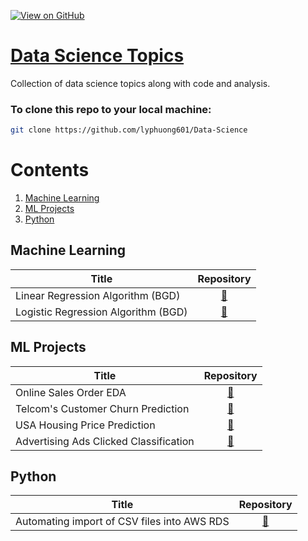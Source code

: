 [![View on GitHub](https://img.shields.io/badge/GitHub-View_on_GitHub-blue?logo=GitHub)](https://github.com/lyphuong601/Data-Science)  

# [Data Science Topics](https://github.com/lyphuong601/Data-Science)
Collection of data science topics along with code and analysis.

### To clone this repo to your local machine:
```bash
git clone https://github.com/lyphuong601/Data-Science
```

# Contents
1. [Machine Learning](#machine-learning)
2. [ML Projects](#ml-projects)
3. [Python](#python)



## Machine Learning

| Title        | Repository  |
| ------------- | :-----:|
| Linear Regression Algorithm (BGD) | [🔗](https://github.com/lyphuong601/Data-Science/tree/main/linear-regression-BGD-deployment)
| Logistic Regression Algorithm (BGD) | [🔗](https://github.com/lyphuong601/Data-Science/tree/main/customer-ads-click-prediction)


## ML Projects

| Title        | Repository  |
| ------------- | :-----:|
| Online Sales Order EDA| [🔗](https://github.com/lyphuong601/data-science/tree/main/online-sales-order-EDA)
| Telcom's Customer Churn Prediction | [🔗](https://github.com/lyphuong601/data-science/tree/main/Telco-customer-churn)
| USA Housing Price Prediction | [🔗](https://github.com/lyphuong601/data-science/tree/main/usa-house-price-prediction)
| Advertising Ads Clicked Classification | [🔗](https://github.com/lyphuong601/data-science/tree/main/advertising-ads-click-classification)


## Python

| Title        | Repository  |
| ------------- | :-----:|
| Automating import of CSV files into AWS RDS | [🔗](https://github.com/lyphuong601/data-science/tree/main/automate-import-csv-to-aws)

